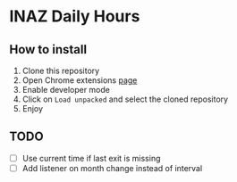 # INAZ Daily Hours

## How to install

1. Clone this repository
2. Open Chrome extensions [page](chrome://extensions/)
3. Enable developer mode
4. Click on `Load unpacked` and select the cloned repository
5. Enjoy

## TODO

- [ ] Use current time if last exit is missing
- [ ] Add listener on month change instead of interval
